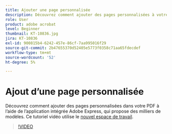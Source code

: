 ```yaml
---
title: Ajouter une page personnalisée
description: Découvrez comment ajouter des pages personnalisées à votre PDF à l’aide de l’application Adobe Express intégrée
role: User
product: adobe acrobat
level: Beginner
thumbnail: KT-10836.jpg
jira: KT-10836
exl-id: 900815b4-6242-457e-86cf-7aa995016f29
source-git-commit: 2b47655370d52405e5773f0358c71aa65fdecdef
workflow-type: tm+mt
source-wordcount: '52'
ht-degree: 5%

---
```


# Ajout d’une page personnalisée

Découvrez comment ajouter des pages personnalisées dans votre PDF à l’aide de l’application intégrée Adobe Express, qui propose des milliers de modèles. Ce tutoriel vidéo utilise le [nouvel espace de travail](new-workspace.md).

>[!VIDEO](https://video.tv.adobe.com/v/347331?quality=12&learn=on&hidetitle=true)

